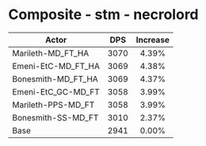 # Composite - stm - necrolord
| Actor | DPS | Increase |
|---|:---:|:---:|
|Marileth-MD_FT_HA|3070|4.39%|
|Emeni-EtC-MD_FT_HA|3069|4.38%|
|Bonesmith-MD_FT_HA|3069|4.37%|
|Emeni-EtC_GC-MD_FT|3058|3.99%|
|Marileth-PPS-MD_FT|3058|3.99%|
|Bonesmith-SS-MD_FT|3010|2.37%|
|Base|2941|0.00%|
